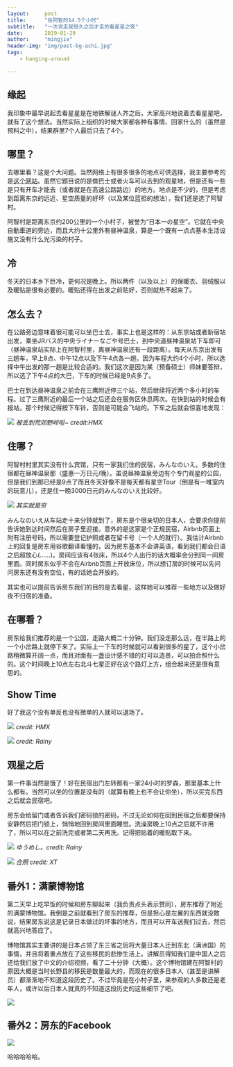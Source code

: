 ```yaml
---
layout:     post
title:      "在阿智的14.5个小时"
subtitle:   "一次说走就很久之后才走的看星星之夜"
date:       2019-01-29
author:     "mingjie"
header-img: "img/post-bg-achi.jpg"
tags:
    - hanging-around

---
```


## 缘起

我印象中最早说起去看星星是在地铁解谜人齐之后，大家高兴地说着去看星星吧，就有了这个想法。当然实际上组织的时候大家都各种有事情、回家什么的（虽然是预料之中），结果群里7个人最后只去了4个。

## 哪里？

去哪里看？这是个大问题。当然网络上有很多很多的地点可供选择，我主要参考的是[这个网站]()。虽然它题目说的是做巴士或者火车可以去到的观星地，但是还有一些是只有开车才能去（或者就是在高速公路路边）的地方。地点是不少的，但是考虑到距离东京的远近、星空质量的好坏（以及某位蓝担的想法），我们还是选了阿智村。

阿智村是距离东京约200公里的一个小村子，被誉为“日本一の星空”。它就在中央自動車道的旁边，而且大约十公里外有昼神温泉，算是一个既有一点点基本生活设施又没有什么光污染的村子。

## 冷

冬天的日本乡下巨冷，更何况是晚上。所以两件（以及以上）的保暖衣、羽绒服以及暖贴是很有必要的。暖贴还得在出发之前贴好，否则就热不起来了。

## 怎么去？

在公路旁边意味着很可能可以坐巴士去，事实上也是这样的：从东京站或者新宿站出发，乘坐JRバス的中央ライナーなごや号巴士，到中央道昼神温泉站下车即可（昼神温泉站实际上在阿智村里，离昼神温泉还有一段距离）。每天从东京出发有三趟车，早上8点、中午12点以及下午4点各一趟。因为车程大约4个小时，所以选择中午出发的那一趟是比较合适的。我们这次是因为某（预备硕士）师妹要答辩，所以选了下午4点的大巴，下车的时候已经是9点多了。

巴士在到达昼神温泉之前会在三鹰附近停三个站，然后继续将近两个多小时的车程。过了三鹰附近的最后一个站之后还会在服务区休息两次。在快到站的时候会有报站，那个时候记得按下车铃，否则是可能会飞站的。下车之后就会惊喜地发现：

![](/img/in-post/post-achi/01.jpg)
*被丢到荒郊野岭啦~ credit:HMX*

## 住哪？

阿智村村里其实没有什么宾馆，只有一家我们住的民宿，みんなのいえ。多数的住宿都在昼神温泉那（盛惠一万日元/晚）。虽说昼神温泉旁边有个专门观星的公园，但是我们到那已经是9点了而且冬天好像不是每天都有星空Tour（倒是有一堆室内的玩意儿），还是住一晚3000日元的みんなのいえ比较好。

![](/img/in-post/post-achi/02.jpg)
*其实就是穷*

みんなのいえ从车站走十来分钟就到了，房东是个很亲切的日本人，会要求你提前告诉她到达时间然后在房子里迎接。意外的是这家是个正规民宿，Airbnb页面上附有注册号码，所以需要登记护照或者在留卡号（一个人的就行）。我估计Airbnb上的回复是房东用谷歌翻译看懂的，因为房东基本不会讲英语，看到我们都会日语之后超放心(......)。房间应该有4张床，所以4个人出行的话大概率会分到同一间房里面。同时房东似乎不会在Airbnb页面上开放床位，所以想订房的时候可以先问问房东还有没有空位，有的话她会开放的。

其实也可以提前告诉房东我们的目的是去看星，这样她可以推荐一些地方以及做好夜不归宿的准备。

## 在哪看？

房东给我们推荐的是一个公园，走路大概二十分钟。我们没走那么远，在半路上的一个小岔路上就停下来了。实际上一下车的时候就可以看到很多的星了，这个小岔路稍微算开阔一点，而且对面有一盏设计感不错的灯可以造景，可以拍合照什么的。这个时间晚上10点左右北斗七星正好在这个路灯上方，组合起来还是很有意思的。

## Show Time

好了我这个没有单反也没有微单的人就可以退场了。

![](/img/in-post/post-achi/03.jpg)
*credit: HMX*

![](/img/in-post/post-achi/04.jpg)
*credit: Rainy*

## 观星之后

第一件事当然是饿了！好在民宿出门左转那有一家24小时的罗森，那里基本上什么都有。当然可以坐的位置是没有的（就算有晚上也不会让你坐），所以买完东西之后就会民宿吧。

房东会给留门或者告诉我们密码锁的密码，不过无论如何在回到民宿之后都要保持安静然后把门锁上，悄悄地回到房间里面睡觉。洗澡房晚上10点之后就不许用了，所以可以在之前洗完或者第二天再洗。记得把贴着的暖贴取下来。

![](/img/in-post/post-achi/05.jpg)
*ゆうめし。credit: Rainy*

![](/img/in-post/post-achi/06.jpg)
*合照 credit: XT*

## 番外1：满蒙博物馆

第二天早上吃早饭的时候和房东聊起来（我负责点头表示赞同），房东推荐了附近的满蒙博物馆。我倒是之前就看到了房东的推荐，但是担心是左翼的东西就没敢说，结果房东说这是记录日本做过的坏事的地方，而且可以开车送我们过去，然后就高兴地答应了。

博物馆其实主要讲的是日本占领了东三省之后将大量日本人迁到东北（满洲国）的事情，并且将着重点放在了这些移民的悲惨生活上。讲解员得知我们是中国人之后还给我们放了中文的介绍视频，看了二十分钟（大概）。这个博物馆建在阿智村的原因大概是当时长野县的移民是数量最大的，而现在的很多日本人（甚至是讲解员）都渐渐地不知道这段历史了。不过毕竟是在小村子里，来参观的人多数还是老年人，或许以后日本人就真的不知道这段历史的这些细节了吧。

![](/img/in-post/post-achi/07.jpg)

## 番外2：房东的Facebook

![](/img/in-post/post-achi/08.jpg)

哈哈哈哈哈。
